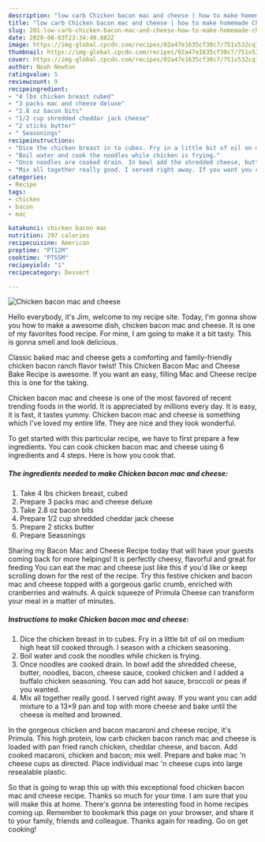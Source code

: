 ```yaml
---
description: "low carb Chicken bacon mac and cheese | how to make homemade Chicken bacon mac and cheese"
title: "low carb Chicken bacon mac and cheese | how to make homemade Chicken bacon mac and cheese"
slug: 201-low-carb-chicken-bacon-mac-and-cheese-how-to-make-homemade-chicken-bacon-mac-and-cheese
date: 2020-08-03T23:34:40.882Z
image: https://img-global.cpcdn.com/recipes/02a47e1635cf30c7/751x532cq70/chicken-bacon-mac-and-cheese-recipe-main-photo.jpg
thumbnail: https://img-global.cpcdn.com/recipes/02a47e1635cf30c7/751x532cq70/chicken-bacon-mac-and-cheese-recipe-main-photo.jpg
cover: https://img-global.cpcdn.com/recipes/02a47e1635cf30c7/751x532cq70/chicken-bacon-mac-and-cheese-recipe-main-photo.jpg
author: Noah Newton
ratingvalue: 5
reviewcount: 9
recipeingredient:
- "4 lbs chicken breast cubed"
- "3 packs mac and cheese deluxe"
- "2.8 oz bacon bits"
- "1/2 cup shredded cheddar jack cheese"
- "2 sticks butter"
- " Seasonings"
recipeinstructions:
- "Dice the chicken breast in to cubes. Fry in a little bit of oil on medium high heat till cooked through. I season with a chicken seasoning."
- "Boil water and cook the noodles while chicken is frying."
- "Once noodles are cooked drain. In bowl add the shredded cheese, butter, noodles, bacon, cheese sauce, cooked chicken and I added a buffalo chicken seasoning. You can add hot sauce, broccoli or peas if you wanted."
- "Mix all together really good. I served right away. If you want you can add mixture to a 13×9 pan and top with more cheese and bake until the cheese is melted and browned."
categories:
- Recipe
tags:
- chicken
- bacon
- mac

katakunci: chicken bacon mac 
nutrition: 297 calories
recipecuisine: American
preptime: "PT12M"
cooktime: "PT55M"
recipeyield: "1"
recipecategory: Dessert

---
```



![Chicken bacon mac and cheese](https://img-global.cpcdn.com/recipes/02a47e1635cf30c7/751x532cq70/chicken-bacon-mac-and-cheese-recipe-main-photo.jpg)

Hello everybody, it's Jim, welcome to my recipe site. Today, I'm gonna show you how to make a awesome dish, chicken bacon mac and cheese. It is one of my favorites food recipe. For mine, I am going to make it a bit tasty. This is gonna smell and look delicious.

Classic baked mac and cheese gets a comforting and family-friendly chicken bacon ranch flavor twist! This Chicken Bacon Mac and Cheese Bake Recipe is awesome. If you want an easy, filling Mac and Cheese recipe this is one for the taking.

Chicken bacon mac and cheese is one of the most favored of recent trending foods in the world. It is appreciated by millions every day. It is easy, it is fast, it tastes yummy. Chicken bacon mac and cheese is something which I've loved my entire life. They are nice and they look wonderful.


To get started with this particular recipe, we have to first prepare a few ingredients. You can cook chicken bacon mac and cheese using 6 ingredients and 4 steps. Here is how you cook that.

<!--inarticleads1-->

##### The ingredients needed to make Chicken bacon mac and cheese:

1. Take 4 lbs chicken breast, cubed
1. Prepare 3 packs mac and cheese deluxe
1. Take 2.8 oz bacon bits
1. Prepare 1/2 cup shredded cheddar jack cheese
1. Prepare 2 sticks butter
1. Prepare  Seasonings


Sharing my Bacon Mac and Cheese Recipe today that will have your guests coming back for more helpings! It is perfectly cheesy, flavorful and great for feeding You can eat the mac and cheese just like this if you&#39;d like or keep scrolling down for the rest of the recipe. Try this festive chicken and bacon mac and cheese topped with a gorgeous garlic crumb, enriched with cranberries and walnuts. A quick squeeze of Primula Cheese can transform your meal in a matter of minutes. 

<!--inarticleads2-->

##### Instructions to make Chicken bacon mac and cheese:

1. Dice the chicken breast in to cubes. Fry in a little bit of oil on medium high heat till cooked through. I season with a chicken seasoning.
1. Boil water and cook the noodles while chicken is frying.
1. Once noodles are cooked drain. In bowl add the shredded cheese, butter, noodles, bacon, cheese sauce, cooked chicken and I added a buffalo chicken seasoning. You can add hot sauce, broccoli or peas if you wanted.
1. Mix all together really good. I served right away. If you want you can add mixture to a 13×9 pan and top with more cheese and bake until the cheese is melted and browned.


In the gorgeous chicken and bacon macaroni and cheese recipe, it&#39;s Primula. This high protein, low carb chicken bacon ranch mac and cheese is loaded with pan fried ranch chicken, cheddar cheese, and bacon. Add cooked macaroni, chicken and bacon; mix well. Prepare and bake mac &#39;n cheese cups as directed. Place individual mac &#39;n cheese cups into large resealable plastic. 

So that is going to wrap this up with this exceptional food chicken bacon mac and cheese recipe. Thanks so much for your time. I am sure that you will make this at home. There's gonna be interesting food in home recipes coming up. Remember to bookmark this page on your browser, and share it to your family, friends and colleague. Thanks again for reading. Go on get cooking!
